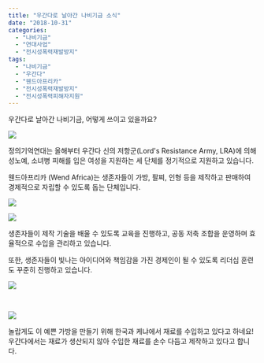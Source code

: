 ```yaml
---
title: "우간다로 날아간 나비기금 소식"
date: "2018-10-31"
categories: 
  - "나비기금"
  - "연대사업"
  - "전시성폭력재발방지"
tags: 
  - "나비기금"
  - "우간다"
  - "웬드아프리카"
  - "전시성폭력재발방지"
  - "전시성폭력피해자지원"
---
```


우간다로 날아간 나비기금, 어떻게 쓰이고 있을까요?

[![](https://womenandwar.net/kr/wp-content/uploads/2018/11/IMG_2274-1024x698.jpg)](https://womenandwar.net/kr/wp-content/uploads/2018/11/IMG_2274.jpg)

정의기억연대는 올해부터 우간다 신의 저항군(Lord's Resistance Army, LRA)에 의해 성노예, 소녀병 피해를 입은 여성을 지원하는 세 단체를 정기적으로 지원하고 있습니다.

웬드아프리카 (Wend Africa)는 생존자들이 가방, 팔찌, 인형 등을 제작하고 판매하여 경제적으로 자립할 수 있도록 돕는 단체입니다.

[![](https://womenandwar.net/kr/wp-content/uploads/2018/11/IMG_2226-1024x1024.jpg)](https://womenandwar.net/kr/wp-content/uploads/2018/11/IMG_2226.jpg)

[![](https://womenandwar.net/kr/wp-content/uploads/2018/11/IMG_2328-e1541038237807-768x1024.jpg)](https://womenandwar.net/kr/wp-content/uploads/2018/11/IMG_2328-e1541038237807.jpg)

생존자들이 제작 기술을 배울 수 있도록 교육을 진행하고, 공동 저축 조합을 운영하며 효율적으로 수입을 관리하고 있습니다.

또한, 생존자들이 빛나는 아이디어와 책임감을 가진 경제인이 될 수 있도록 리더십 훈련도 꾸준히 진행하고 있습니다.

[![](https://womenandwar.net/kr/wp-content/uploads/2018/11/IMG_7874-1024x768.jpg)](https://womenandwar.net/kr/wp-content/uploads/2018/11/IMG_7874.jpg)

 

[![](https://womenandwar.net/kr/wp-content/uploads/2018/11/IMG_7839-1024x768.jpg)](https://womenandwar.net/kr/wp-content/uploads/2018/11/IMG_7839.jpg)

놀랍게도 이 예쁜 가방을 만들기 위해 한국과 케냐에서 재료를 수입하고 있다고 하네요! 우간다에서는 재료가 생산되지 않아 수입한 재료를 손수 다듬고 제작하고 있다고 합니다.
